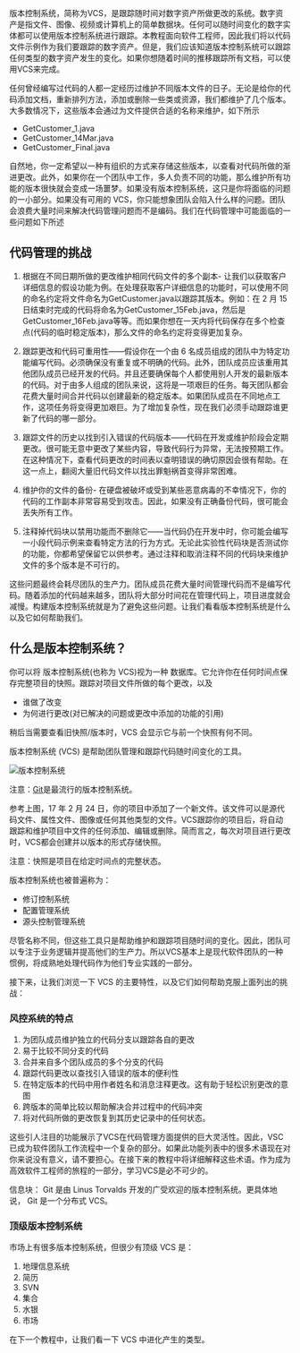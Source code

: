 版本控制系统，简称为VCS，是跟踪随时间对数字资产所做更改的系统。数字资产是指文件、图像、视频或计算机上的简单数据块。任何可以随时间变化的数字实体都可以使用版本控制系统进行跟踪。本教程面向软件工程师，因此我们将以代码文件示例作为我们要跟踪的数字资产。但是，我们应该知道版本控制系统可以跟踪任何类型的数字资产发生的变化。如果你想随着时间的推移跟踪所有文档，可以使用VCS来完成。

任何曾经编写过代码的人都一定经历过维护不同版本文件的日子。无论是给你的代码添加文档，重新排列方法，添加或删除一些类或资源，我们都维护了几个版本。大多数情况下，这些版本会通过为文件提供合适的名称来维护，如下所示

-   GetCustomer_1.java
-   GetCustomer_14Mar.java
-   GetCustomer_Final.java

自然地，你一定希望以一种有组织的方式来存储这些版本，以查看对代码所做的渐进更改。此外，如果你在一个团队中工作，多人负责不同的功能，那么维护所有功能的版本很快就会变成一场噩梦。如果没有版本控制系统，这只是你将面临的问题的一小部分。如果没有可用的 VCS，你只能想象团队会陷入什么样的问题。团队会浪费大量时间来解决代码管理问题而不是编码。我们在代码管理中可能面临的一些问题如下所述

## 代码管理的挑战

1. 根据在不同日期所做的更改维护相同代码文件的多个副本- 让我们以获取客户详细信息的假设功能为例。在处理获取客户详细信息的功能时，可以使用不同的命名约定将文件命名为GetCustomer.java以跟踪其版本。例如：在 2 月 15 日结束时完成的代码将命名为GetCustomer_15Feb.java，然后是GetCustomer_16Feb.java等等。而如果你想在一天内将代码保存在多个检查点(代码的临时稳定版本)，那么文件的命名约定将变得更加复杂。

2. 跟踪更改和代码可重用性——假设你在一个由 6 名成员组成的团队中为特定功能编写代码。必须确保没有重复或不明确的代码。此外，团队成员应该重用其他团队成员已经开发的代码。并且还要确保每个人都使用别人开发的最新版本的代码。对于由多人组成的团队来说，这将是一项艰巨的任务。每天团队都会花费大量时间合并代码以创建最新的稳定版本。如果团队成员在不同地点工作，这项任务将变得更加艰巨。为了增加复杂性，现在我们必须手动跟踪谁更新了代码的哪一部分。

3. 跟踪文件的历史以找到引入错误的代码版本——代码在开发或维护阶段会定期更改。很可能无意中更改了某些内容，导致代码行为异常，无法按预期工作。在这种情况下，查看代码更改的时间表以查明错误的确切原因会很有帮助。在这一点上，翻阅大量旧代码文件以找出罪魁祸首变得非常困难。

4. 维护你的文件的备份- 在硬盘被破坏或受到某些恶意病毒的不幸情况下，你的代码的工作副本非常容易受到攻击。因此，如果没有正确备份代码，很可能会丢失所有工作。

5. 注释掉代码块以禁用功能而不删除它——当代码仍在开发中时，你可能会编写一小段代码示例来查看特定方法的行为方式。无论此实验性代码块是否测试你的功能，你都希望保留它以供参考。通过注释和取消注释不同的代码块来维护文件的多个版本是不可行的。

这些问题最终会耗尽团队的生产力。团队成员花费大量时间管理代码而不是编写代码。随着添加的代码越来越多，团队将大部分时间花在管理代码上，项目进度就会减慢。构建版本控制系统就是为了避免这些问题。让我们看看版本控制系统是什么以及它如何帮助我们。

## 什么是版本控制系统？

你可以将 版本控制系统(也称为 VCS)视为一种 数据库。它允许你在任何时间点保存完整项目的快照。跟踪对项目文件所做的每个更改，以及

-   谁做了改变
-   为何进行更改(对已解决的问题或更改中添加的功能的引用)

稍后当需要查看旧快照/版本时，VCS 会显示它与前一个快照有何不同。

版本控制系统 (VCS) 是帮助团队管理和跟踪代码随时间变化的工具。

![版本控制系统](https://www.toolsqa.com/gallery/Git/1%20Version%20Control%20System.png)

注意：[Git](https://www.toolsqa.com/git/what-is-git/)是最流行的版本控制系统。

参考上图，17 年 2 月 24 日，你的项目中添加了一个新文件。该文件可以是源代码文件、属性文件、图像或任何其他类型的文件。VCS跟踪你的项目后，将自动跟踪和维护项目中文件的任何添加、编辑或删除。简而言之，每次对项目进行更改时，VCS都会创建并以版本的形式存储快照。

注意：快照是项目在给定时间点的完整状态。

版本控制系统也被普遍称为：

-   修订控制系统
-   配置管理系统
-   源头控制管理系统

尽管名称不同，但这些工具只是帮助维护和跟踪项目随时间的变化。因此，团队可以专注于业务逻辑并提高他们的生产力。所以VCS基本上是现代软件团队的一种惯例，将成熟地处理代码作为他们专业实践的一部分。

接下来，让我们浏览一下 VCS 的主要特性，以及它们如何帮助克服上面列出的挑战：

### 风控系统的特点

1.  为团队成员维护独立的代码分支以跟踪各自的更改
2.  易于比较不同分支的代码
3.  合并来自多个团队成员的多个分支的代码
4.  跟踪代码更改以查找引入错误的版本的便利性
5.  在特定版本的代码中用作者姓名和消息注释更改。这有助于轻松识别更改的意图
6.  跨版本的简单比较以帮助解决合并过程中的代码冲突
7.  将对代码所做的更改恢复到其历史记录中的任何状态。

这些引人注目的功能展示了VCS在代码管理方面提供的巨大灵活性。因此，VSC 已成为软件团队工作流程中一个复杂的部分。如果此功能列表中的很多术语现在对你来说没有意义，请不要担心。在接下来的教程中将详细解释这些术语。作为成为高效软件工程师的旅程的一部分，学习VCS是必不可少的。

信息块： Git 是由 Linus Torvalds 开发的广受欢迎的版本控制系统。更具体地说， Git 是一个分布式 VCS。

### 顶级版本控制系统

市场上有很多版本控制系统，但很少有顶级 VCS 是：

1.  地理信息系统
2.  简历
3.  SVN
4.  集合
5.  水银
6.  市场

在下一个教程中，让我们看一下 VCS 中进化产生的类型。
